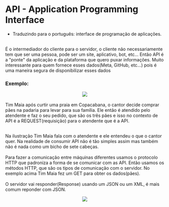 # API - Application Programming Interface
- Traduzindo para o português: interface de programação de aplicações.
<br>
É o intermediador do cliente para o servidor, o cliente não necessariamente tem que ser uma pessoa, pode ser um site, aplicativo, bot, etc... Então API é a "ponte" da aplicação e da plataforma que quero puxar informações.
Muito interessante para quem fornece esses dados(Meta, GitHub, etc...) pois é uma maneira segura de disponibilizar esses dados

### Exemplo: 
<div align = "center">
    <img src="https://github.com/merenfeldg/anotacoes-java-spring/assets/129122790/a2db86db-fabd-4278-b34b-06000dbf408d"/>
</div>
<br>
Tim Maia após curtir uma praia em Copacabana, o cantor decide comprar pães na padaria para levar para sua família. Ele então é atendido pelo atendente e faz o seu pedido, que são os três pães e isso no contexto de API é a REQUEST(requisição) para o atendente que é a API.
<br>
<br>

Na ilustração Tim Maia fala com o atendente e ele entendeu o que o cantor quer. Na realidade de consumir API não é tão simples assim mas também não é nada como um bicho de sete cabeças. 
<br>
<br>
Para fazer a comunicação entre máquinas diferentes usamos o protocolo HTTP que padroniza a forma de se comunicar com as API. Então usamos os métodos HTTP, que são os tipos de comunicação com o servidor. No exemplo acima Tim Maia fez um GET para obter os dados(pães).
<br>
<br>
O servidor vai responder(Response) usando um JSON ou um XML, é mais comum reponder com JSON.
<br>
<div align = "center">
    <img src="https://github.com/merenfeldg/anotacoes-java-spring/assets/129122790/4caee3f2-1e22-4384-8dc4-94ee09511e96"/>
</div>
